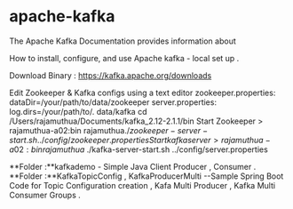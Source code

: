 # apache-kafka

The Apache Kafka Documentation provides information about

How to install, configure, and use Apache kafka - local set up . 

Download Binary : https://kafka.apache.org/downloads

Edit Zookeeper & Kafka configs using a text editor zookeeper.properties:
dataDir=/your/path/to/data/zookeeper
server.properties: log.dirs=/your/path/to/.    data/kafka
cd /Users/rajamuthua/Documents/kafka_2.12-2.1.1/bin
Start Zookeeper   > rajamuthua-a02:bin rajamuthua$./zookeeper-server-start.sh ../config/zookeeper.properties
Start kafka server   >  rajamuthua-a02:bin rajamuthua$ ./kafka-server-start.sh ../config/server.properties

**Folder :**kafkademo  - Simple Java Client Producer , Consumer .
**Folder :**KafkaTopicConfig , KafkaProducerMulti --Sample Spring Boot Code for Topic Configuration creation , Kafa Multi Producer , Kafka Multi Consumer Groups .
